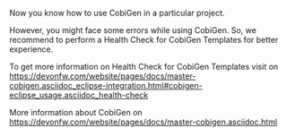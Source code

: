 

Now you know how to use CobiGen in a particular project.

However, you might face some errors while using CobiGen. So, we recommend to perform a Health Check for CobiGen Templates for better experience.

To get more information on Health Check for CobiGen Templates visit on https://devonfw.com/website/pages/docs/master-cobigen.asciidoc_eclipse-integration.html#cobigen-eclipse_usage.asciidoc_health-check


More information about CobiGen on https://devonfw.com/website/pages/docs/master-cobigen.asciidoc.html




